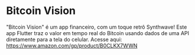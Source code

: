 # Bitcoin Vision

"Bitcoin Vision" é um app financeiro, com um toque retrô Synthwave! Este app Flutter traz o valor em tempo real do Bitcoin usando dados de uma API diretamente para a tela do celular. Acesse aqui: https://www.amazon.com/gp/product/B0CLKX7WWN
